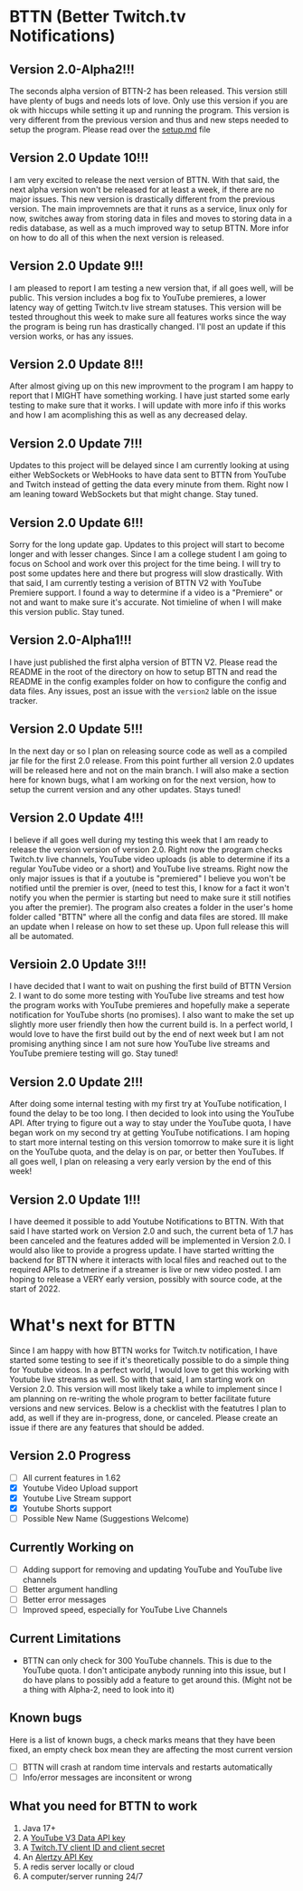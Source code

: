 # BTTN (Better Twitch.tv Notifications)

## Version 2.0-Alpha2!!!
The seconds alpha version of BTTN-2 has been released. This version still have plenty of bugs and needs lots of love. Only use this version if you are ok with hiccups while setting it up and running the program. This version is very different from the previous version and thus and new steps needed to setup the program. Please read over the [setup.md](setup.md) file

## Version 2.0 Update 10!!!
I am very excited to release the next version of BTTN. With that said, the next alpha version won't be released for at least a week, if there are no major issues. This new version is drastically different from the previous version. The main improvemnets are that it runs as a service, linux only for now, switches away from storing data in files and moves to storing data in a redis database, as well as a much improved way to setup BTTN. More infor on how to do all of this when the next version is released.

## Version 2.0 Update 9!!!
I am pleased to report I am testing a new version that, if all goes well, will be public. This version includes a bog fix to YouTube premieres, a lower latency way of getting Twitch.tv live stream statuses. This version will be tested throughout this week to make sure all features works since the way the program is being run has drastically changed. I'll post an update if this version works, or has any issues.

## Version 2.0 Update 8!!!
After almost giving up on this new improvment to the program I am happy to report that I MIGHT have something working. I have just started some early testing to make sure that it works. I will update with more info if this works and how I am acomplishing this as well as any decreased delay.

## Version 2.0 Update 7!!!
Updates to this project will be delayed since I am currently looking at using either WebSockets or WebHooks to have data sent to BTTN from YouTube and Twitch instead of getting the data every minute from them. Right now I am leaning toward WebSockets but that might change. Stay tuned.

## Version 2.0 Update 6!!!
Sorry for the long update gap. Updates to this project will start to become longer and with lesser changes. Since I am a college student I am going to focus on School and work over this project for the time being. I will try to post some updates here and there but progress will slow drastically. With that said, I am currently testing a verision of BTTN V2 with YouTube Premiere support. I found a way to determine if a video is a "Premiere" or not and want to make sure it's accurate. Not timieline of when I will make this version public. Stay tuned.

## Version 2.0-Alpha1!!!
I have just published the first alpha version of BTTN V2. Please read the README in the root of the directory on how to setup BTTN and read the README in the config examples folder on how to configure the config and data files. Any issues, post an issue with the `version2` lable on the issue tracker.

## Version 2.0 Update 5!!!
In the next day or so I plan on releasing source code as well as a compiled jar file for the first 2.0 release. From this point further all version 2.0 updates will be released here and not on the main branch. I will also make a section here for known bugs, what I am working on for the next version, how to setup the current version and any other updates. Stays tuned!

## Version 2.0 Update 4!!!
I believe if all goes well during my testing this week that I am ready to release the version version of version 2.0. Right now the program checks Twitch.tv live channels, YouTube video uploads (is able to determine if its a regular YouTube video or a short) and YouTube live streams. Right now the only major issues is that if a youtube is "premiered" I believe you won't be notified until the premier is over, (need to test this, I know for a fact it won't notify you when the permier is starting but need to make sure it still notifies you after the premier). The program also creates a folder in the user's home folder called "BTTN" where all the config and data files are stored. Ill make an update when I release on how to set these up. Upon full release this will all be automated.

## Versioin 2.0 Update 3!!!
I have decided that I want to wait on pushing the first build of BTTN Version 2. I want to do some more testing with YouTube live streams and test how the program works with YouTube premieres and hopefully make a seperate notification for YouTube shorts (no promises). I also want to make the set up slightly more user friendly then how the current build is. In a perfect world, I would love to have the first build out by the end of next week but I am not promising anything since I am not sure how YouTube live streams and YouTube premiere testing will go. Stay tuned!

## Version 2.0 Update 2!!!
After doing some internal testing with my first try at YouTube notification, I found the delay to be too long. I then decided to look into using the YouTube API. After trying to figure out a way to stay under the YouTube quota, I have began work on my second try at getting YouTube notifications. I am hoping to start more internal testing on this version tomorrow to make sure it is light on the YouTube quota, and the delay is on par, or better then YouTubes. If all goes well, I plan on releasing a very early version by the end of this week!

## Version 2.0 Update 1!!!
I have deemed it possible to add Youtube Notifications to BTTN. With that said I have started work on Version 2.0 and such, the current beta of 1.7 has been canceled and the features added will be implemented in Version 2.0. I would also like to provide a progress update. I have started writting the backend for BTTN where it interacts with local files and reached out to the required APIs to detmerine if a streamer is live or new video posted. I am hoping to release a VERY early version, possibly with source code, at the start of 2022.

# What's next for BTTN
Since I am happy with how BTTN works for Twitch.tv notification, I have started some testing to see if it's theoretically possible to do a simple thing for Youtube videos. In a perfect world, I would love to get this working with Youtube live streams as well. So with that said, I am starting work on Version 2.0. This version will most likely take a while to implement since I am planning on re-writing the whole program to better facilitate future versions and new services. Below is a checklist with the featutres I plan to add, as well if they are in-progress, done, or canceled. Please create an issue if there are any features that should be added.

## Version 2.0 Progress
  - [ ] All current features in 1.62
  - [X] Youtube Video Upload support
  - [X] Youtube Live Stream support
  - [X] Youtube Shorts support
  - [ ] Possible New Name (Suggestions Welcome)

## Currently Working on
  - [ ] Adding support for removing and updating YouTube and YouTube live channels
  - [ ] Better argument handling
  - [ ] Better error messages
  - [ ] Improved speed, especially for YouTube Live Channels

## Current Limitations
 - BTTN can only check for 300 YouTube channels. This is due to the YouTube quota. I don't anticipate anybody running into this issue, but I do have plans to possibly add a feature to get around this. (Might not be a thing with Alpha-2, need to look into it)

## Known bugs
Here is a list of known bugs, a check marks means that they have been fixed, an empty check box mean they are affecting the most current version
  - [ ] BTTN will crash at random time intervals and restarts automatically
  - [ ] Info/error messages are inconsitent or wrong

## What you need for BTTN to work
 1. Java 17+
 2. A [YouTube V3 Data API key](https://developers.google.com/youtube/v3/getting-started)
 3. A [Twitch.TV client ID and client secret](https://dev.twitch.tv/docs/v5)
 4. An [Alertzy API Key](https://alertzy.app)
 5. A redis server locally or cloud
 6. A computer/server running 24/7
